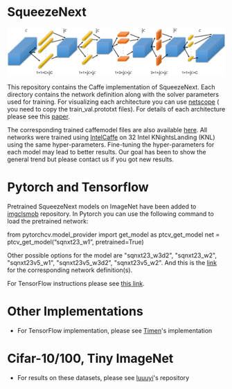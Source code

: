 # SqueezeNext

![Block](misc/sqnxt_block.png)


This repository contains the Caffe implementation of SqueezeNext.
Each directory contains the network definition along with the solver parameters used for
training. For visualizing each architecture you can use [netscope](http://ethereon.github.io/netscope/#/editor) ( you need to copy the train_val.prototxt files).
For details of each architecture please see this [paper](https://arxiv.org/abs/1803.10615).


The corresponding trained caffemodel files are also available [here](https://www.dropbox.com/sh/jpijswazbwk8opf/AADtPJdnEnFRMpkdD5qZdjTUa?dl=0).
All
networks were trained using [IntelCaffe](https://github.com/intelcaffe/caffe/)
on 32 Intel KNightsLanding (KNL) using the same hyper-parameters.  Fine-tuning
the hyper-parameters for each model may lead to better results. Our goal has been
to show the general trend but please contact us if you got new results.

# Pytorch and Tensorflow
Pretrained SqueezeNext models on ImageNet have been added to [imgclsmob](https://github.com/osmr/imgclsmob) repository. In Pytorch you can use the following command to load the pretrained network:

from pytorchcv.model_provider import get_model as ptcv_get_model
net = ptcv_get_model(“sqnxt23_w1”, pretrained=True)

Other possible options for the model are "sqnxt23_w3d2", "sqnxt23_w2", "sqnxt23v5_w1", "sqnxt23v5_w3d2", "sqnxt23v5_w2".
And this is the [link](https://github.com/osmr/imgclsmob/blob/master/pytorch/pytorchcv/models/squeezenext.py) for the corresponding network definition(s).

For TensorFlow instructions please see [this link](https://pypi.org/project/tensorflowcv/).

# Other Implementations
- For TensorFlow implementation, please see [Timen](https://github.com/Timen/squeezenext-tensorflow)'s implementation

# Cifar-10/100, Tiny ImageNet
- For results on these datasets, please see [luuuyi](https://github.com/luuuyi/SqueezeNext.PyTorch)'s repository

